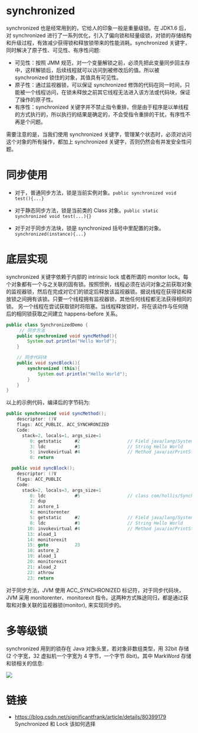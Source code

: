 # synchronized

synchronized 也是经常用到的，它给人的印象一般是重量级锁。在 JDK1.6 后，对 synchronized 进行了一系列优化，引入了偏向锁和轻量级锁，对锁的存储结构和升级过程，有效减少获得锁和释放锁带来的性能消耗。synchronized 关键字，同时解决了原子性、可见性、有序性问题:

- 可见性：按照 JMM 规范，对一个变量解锁之前，必须先把此变量同步回主存中，这样解锁后，后续线程就可以访问到被修改后的值。所以被 synchronized 锁住的对象，其值具有可见性。
- 原子性：通过监视器锁，可以保证 synchronized 修饰的代码在同一时间，只能被一个线程访问，在锁未释放之前其它线程无法进入该方法或代码块，保证了操作的原子性。
- 有序性：synchronized 关键字并不禁止指令重排，但是由于程序是以单线程的方式执行的，所以执行的结果是确定的，不会受指令重排的干扰，有序性不再是个问题。

需要注意的是，当我们使用 synchronized 关键字，管理某个状态时，必须对访问这个对象的所有操作，都加上 synchronized 关键字，否则仍然会有并发安全性问题。

# 同步使用

- 对于，普通同步方法，锁是当前实例对象。`public synchronized void test(){...}`

- 对于静态同步方法，锁是当前类的 Class 对象。`public static synchronized void test(...){}`

- 对于对于同步方法块，锁是 synchronized 括号中里配置的对象。`synchronized(instance){...}`

# 底层实现

synchronized 关键字依赖于内部的 intrinsic lock 或者所谓的 monitor lock。每个对象都有一个与之关联的固有锁。按照惯例，线程必须在访问对象之前获取对象的监视器锁，然后在完成对它们的锁定后释放该监视器锁。据说线程在获得锁和释放锁之间拥有该锁。只要一个线程拥有监视器锁，其他任何线程都无法获得相同的锁。 另一个线程在尝试获取锁时将阻塞。当线程释放锁时，将在该动作与任何随后的相同锁获取之间建立 happens-before 关系。

```java
public class SynchronizedDemo {
     // 同步方法
    public synchronized void syncMethod(){
        System.out.println("Hello World");
    }

    // 同步代码块
    public void syncBlock(){
        synchronized (this){
            System.out.println("Hello World");
        }
    }
}
```

以上的示例代码，编译后的字节码为:

```java
public synchronized void syncMethod();
    descriptor: ()V
    flags: ACC_PUBLIC, ACC_SYNCHRONIZED
    Code:
      stack=2, locals=1, args_size=1
         0: getstatic     #2                  // Field java/lang/System.out:Ljava/io/PrintStream;
         3: ldc           #3                  // String Hello World
         5: invokevirtual #4                  // Method java/io/PrintStream.println:(Ljava/lang/String;)V
         8: return

  public void syncBlock();
    descriptor: ()V
    flags: ACC_PUBLIC
    Code:
      stack=2, locals=3, args_size=1
         0: ldc           #5                  // class com/hollis/SynchronizedTest
         2: dup
         3: astore_1
         4: monitorenter
         5: getstatic     #2                  // Field java/lang/System.out:Ljava/io/PrintStream;
         8: ldc           #3                  // String Hello World
        10: invokevirtual #4                  // Method java/io/PrintStream.println:(Ljava/lang/String;)V
        13: aload_1
        14: monitorexit
        15: goto          23
        18: astore_2
        19: aload_1
        20: monitorexit
        21: aload_2
        22: athrow
        23: return
```

对于同步方法，JVM 使用 ACC_SYNCHRONIZED 标记符，对于同步代码块，JVM 采用 monitorenter、monitorexit 指令。这两种方式殊途同归，都是通过获取和对象关联的监视器锁(monitor), 来实现同步的。

# 多等级锁

synchronized 用到的锁存在 Java 对象头里，若对象非数组类型，用 32bit 存储(2 个字宽，32 虚拟机一个字宽为 4 字节，一个字节 8bit)。其中 MarkWord 存储和锁相关的信息:

![](https://i.postimg.cc/KvKDzFxG/image.png)

# 链接

- https://blog.csdn.net/significantfrank/article/details/80399179 Synchronized 和 Lock 该如何选择
